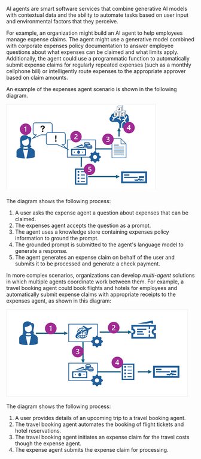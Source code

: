 AI agents are smart software services that combine generative AI models with contextual data and the ability to automate tasks based on user input and environmental factors that they perceive.

For example, an organization might build an AI agent to help employees manage expense claims. The agent might use a generative model combined with corporate expenses policy documentation to answer employee questions about what expenses can be claimed and what limits apply. Additionally, the agent could use a programmatic function to automatically submit expense claims for regularly repeated expenses (such as a monthly cellphone bill) or intelligently route expenses to the appropriate approver based on claim amounts.

An example of the expenses agent scenario is shown in the following diagram.

![Diagram of an expenses agent answering questions and submitting claims.](../media/expenses-agent.png)

The diagram shows the following process:

1. A user asks the expense agent a question about expenses that can be claimed.
1. The expenses agent accepts the question as a prompt.
1. The agent uses a knowledge store containing expenses policy information to ground the prompt.
1. The grounded prompt is submitted to the agent's language model to generate a response.
1. The agent generates an expense claim on behalf of the user and submits it to be processed and generate a check payment.

In more complex scenarios, organizations can develop *multi-agent* solutions in which multiple agents coordinate work between them. For example, a travel booking agent could book flights and hotels for employees and automatically submit expense claims with appropriate receipts to the expenses agent, as shown in this diagram:

![Diagram of a travel booking agent working with an expenses agent.](../media/multi-agent.png)

The diagram shows the following process:

1. A user provides details of an upcoming trip to a travel booking agent.
1. The travel booking agent automates the booking of flight tickets and hotel reservations.
1. The travel booking agent initiates an expense claim for the travel costs though the expense agent.
1. The expense agent submits the expense claim for processing.
